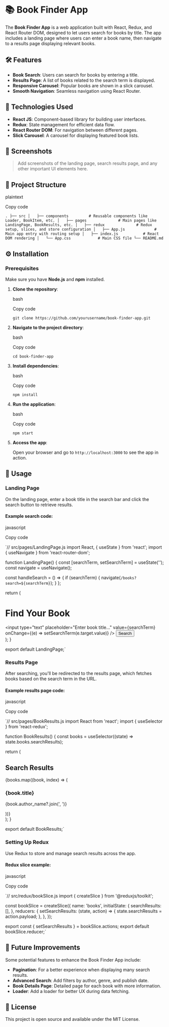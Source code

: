 📚 Book Finder App
==================

The **Book Finder App** is a web application built with React, Redux, and React Router DOM, designed to let users search for books by title. The app includes a landing page where users can enter a book name, then navigate to a results page displaying relevant books.

🛠️ Features
------------

-   **Book Search**: Users can search for books by entering a title.
-   **Results Page**: A list of books related to the search term is displayed.
-   **Responsive Carousel**: Popular books are shown in a slick carousel.
-   **Smooth Navigation**: Seamless navigation using React Router.

🚀 Technologies Used
--------------------

-   **React JS**: Component-based library for building user interfaces.
-   **Redux**: State management for efficient data flow.
-   **React Router DOM**: For navigation between different pages.
-   **Slick Carousel**: A carousel for displaying featured book lists.

📸 Screenshots
--------------

> Add screenshots of the landing page, search results page, and any other important UI elements here.

📂 Project Structure
--------------------

plaintext

Copy code

`.
├── src
│   ├── components         # Reusable components like Loader, BookItem, etc.
│   ├── pages              # Main pages like LandingPage, BookResults, etc.
│   ├── redux              # Redux setup, slices, and store configuration
│   ├── App.js             # Main app entry with routing setup
│   ├── index.js           # React DOM rendering
│   └── App.css            # Main CSS file
└── README.md`

⚙️ Installation
---------------

### Prerequisites

Make sure you have **Node.js** and **npm** installed.

1.  **Clone the repository**:

    bash

    Copy code

    `git clone https://github.com/yourusername/book-finder-app.git`

2.  **Navigate to the project directory**:

    bash

    Copy code

    `cd book-finder-app`

3.  **Install dependencies**:

    bash

    Copy code

    `npm install`

4.  **Run the application**:

    bash

    Copy code

    `npm start`

5.  **Access the app**:

    Open your browser and go to `http://localhost:3000` to see the app in action.

📖 Usage
--------

### Landing Page

On the landing page, enter a book title in the search bar and click the search button to retrieve results.

#### Example search code:

javascript

Copy code

`// src/pages/LandingPage.js
import React, { useState } from 'react';
import { useNavigate } from 'react-router-dom';

function LandingPage() {
  const [searchTerm, setSearchTerm] = useState('');
  const navigate = useNavigate();

  const handleSearch = () => {
    if (searchTerm) {
      navigate(`/books?search=${searchTerm}`);
    }
  };

  return (
    <div>
      <h1>Find Your Book</h1>
      <input
        type="text"
        placeholder="Enter book title..."
        value={searchTerm}
        onChange={(e) => setSearchTerm(e.target.value)}
      />
      <button onClick={handleSearch}>Search</button>
    </div>
  );
}

export default LandingPage;`

### Results Page

After searching, you'll be redirected to the results page, which fetches books based on the search term in the URL.

#### Example results page code:

javascript

Copy code

`// src/pages/BookResults.js
import React from 'react';
import { useSelector } from 'react-redux';

function BookResults() {
  const books = useSelector((state) => state.books.searchResults);

  return (
    <div>
      <h2>Search Results</h2>
      <div>
        {books.map((book, index) => (
          <div key={index}>
            <h3>{book.title}</h3>
            <p>{book.author_name?.join(', ')}</p>
          </div>
        ))}
      </div>
    </div>
  );
}

export default BookResults;`

### Setting Up Redux

Use Redux to store and manage search results across the app.

#### Redux slice example:

javascript

Copy code

`// src/redux/bookSlice.js
import { createSlice } from '@reduxjs/toolkit';

const bookSlice = createSlice({
  name: 'books',
  initialState: {
    searchResults: [],
  },
  reducers: {
    setSearchResults: (state, action) =>
 {
      state.searchResults = action.payload;
    },
  },
});

export const { setSearchResults } = bookSlice.actions;
export default bookSlice.reducer;`

🧩 Future Improvements
----------------------

Some potential features to enhance the Book Finder App include:

-   **Pagination**: For a better experience when displaying many search results.
-   **Advanced Search**: Add filters by author, genre, and publish date.
-   **Book Details Page**: Detailed page for each book with more information.
-   **Loader**: Add a loader for better UX during data fetching.

📝 License
----------

This project is open source and available under the MIT License.
